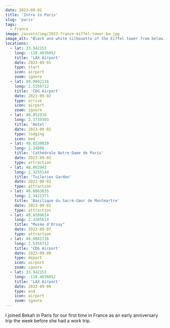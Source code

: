 ```yaml
---
date: 2023-09-01
title: 'Intro to Paris'
slug: 'paris'
tags:
  - France
image: /assets/img/2023-france-eiffel-tower-bw.jpg
image_alt: "Black and white silhouette of the Eiffel tower from below. "
locations: 
  - lat: 33.942153
    long: -118.4036052
    title: 'LAX Airport'
    date: 2023-09-01
    type: start
    icon: airport
    zoom: ignore
  - lat: 49.0042116
    long: 2.5356712
    title: 'CDG Airport'
    date: 2023-09-02
    type: arrive
    icon: airport
    zoom: ignore
  - lat: 48.852916
    long: 2.3739303
    title: 'Hotel'
    date: 2023-09-02
    type: lodging
    icon: bed
  - lat: 48.8530839
    long: 2.34886
    title: 'Cathédrale Notre-Dame de Paris'
    date: 2023-09-02
    type: attraction
  - lat: 48.862943
    long: 2.3255144
    title: 'Tuileries Garden'
    date: 2023-09-02
    type: attraction
  - lat: 48.8863635
    long: 2.3421371
    title: 'Basilique du Sacré-Cœur de Montmartre'
    date: 2023-09-02
    type: attraction
  - lat: 48.8599614
    long: 2.3265614
    title: "Musée d'Orsay"
    date: 2023-09-07
    type: attraction
  - lat: 49.0042116
    long: 2.5356712
    title: 'CDG Airport'
    date: 2023-09-09
    type: depart
    icon: airport
    zoom: ignore
  - lat: 33.942153
    long: -118.4036052
    title: 'LAX Airport'
    date: 2023-09-09
    type: end
    icon: airport
    zoom: ignore
---
```


I joined Bekah in Paris for our first time in France as an early anniversary trip the week before she had a work trip.
